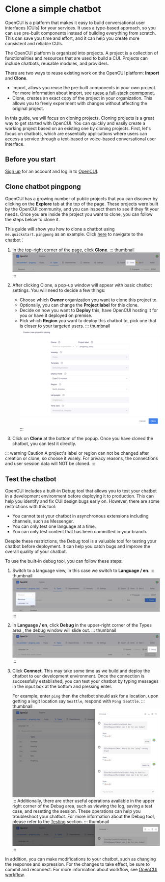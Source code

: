 # Clone a simple chatbot

OpenCUI is a platform that makes it easy to build conversational user interfaces (CUIs) for your services. It uses a type-based approach, so you can use pre-built components instead of building everything from scratch. This can save you time and effort, and it can help you create more consistent and reliable CUIs. 

The OpenCUI platform is organized into projects. A project is a collection of functionalities and resources that are used to build a CUI. Projects can include chatbots, reusable modules, and providers. 

There are two ways to reuse existing work on the OpenCUI platform: **Import** and **Clone**. 
- Import, allows you reuse the pre-built components in your own project. For more information about import, see [ruese a full-stack commponet](reuse-component.md).
- Clone, creates an exact copy of the project in your organization. This allows you to freely experiment with changes without affecting the original project.

In this guide, we will focus on cloning projects. Cloning projects is a great way to get started with OpenCUI. You can quickly and easily create a working project based on an existing one by cloning projects. First, let's focus on chatbots, which are essentially applications where users can access a service through a text-based or voice-based conversational user interface.

## Before you start

[Sign up](./signingup.md#sign-up) for an account and log in to [OpenCUI](https://build.opencui.io/login).

## Clone chatbot pingpong

OpenCUI has a growing number of public projects that you can discover by clicking on the **Explore** tab at the top of the page. These projects were built by the OpenCUI community, and you can inspect them to see if they fit your needs. Once you are inside the project you want to clone, you can follow the steps below to clone it.

This guide will show you how to clone a chatbot using `me.quickstart.pingpong` as an example. Click [here](https://build.opencui.io/org/me.quickstart/agent/pingpong/struct/intent?page=0&imported=false&search=) to navigate to the chatbot： 

1. In the top-right corner of the page, click **Clone**. 
    ::: thumbnail
    ![enter chatbot](/images/guide/start-with-clone/click_clone.png)
    :::

2. After clicking Clone, a pop-up window will appear with basic chatbot settings. You will need to decide a few things: 
   - Choose which **Owner** organization you want to clone this project to.
   - Optionally, you can change the **Project label** for this clone.
   - Decide on how you want to **Deploy** this, have OpenCUI hosting it for you or have it deployed on premise.
   - Pick which **Region** you want to deploy this chatbot to, pick one that is closer to your targeted users.
    ::: thumbnail
    ![enter chatbot](/images/guide/start-with-clone/clone.png)
    :::

3. Click on **Clone** at the bottom of the popup. Once you have cloned the chatbot, you can test it directly.

::: warning Caution
A project's label or region can not be changed after creation or clone, so choose it wisely. For privacy reasons, the connections and user session data will NOT be cloned.
:::

## Test the chatbot

OpenCUI includes a built-in Debug tool that allows you to test your chatbot in a development environment before deploying it to production. This can help you identify and fix CUI design bugs early on. However, there are some restrictions with this tool:
- You cannot test your chatbot in asynchronous extensions including channels, such as Messenger. 
- You can only test one language at a time.
- You can only test content that has been committed in your branch.

Despite these restrictions, the Debug tool is a valuable tool for testing your chatbot before deployment. It can help you catch bugs and improve the overall quality of your chatbot. 

To use the built-in debug tool, you can follow these steps:
1. Switch to a language view, in this case we switch to **Language / en**. 
   ::: thumbnail
   ![try it now](/images/guide/start-with-clone/switch_pingpong_en.png)
   :::
2. In **Language / en**, click **Debug** in the upper-right corner of the Types area , the debug window will slide out. 
   ::: thumbnail
   ![try it now](/images/guide/start-with-clone/tryitnow_icon.png)
   :::
3. Click **Connect**. This may take some time as we build and deploy the chatbot to our development environment. Once the connection is successfully established, you can test your chatbot by typing messages in the input box at the bottom and pressing enter. 
   
   For example, enter `ping` then the chatbot should ask for a location, upon getting a legit location say `Seattle`, respond with `Pong Seattle`. 
   ::: thumbnail
   ![pingpong test](/images/guide/start-with-clone/pingpong_test.png)
   :::
   Additionally, there are other useful operations available in the upper right corner of the Debug area, such as viewing the log, saving a test case, and resetting the session. These operations can help you troubleshoot your chatbot. For more information about the Debug tool, please refer to the [Testing](../reference/platform/testing.md) section.
   ::: thumbnail
   ![operation icon](/images/guide/start-with-clone/operation-icon.png)
   :::

In addition, you can make modifications to your chatbot, such as changing the response and expression. For the changes to take effect, be sure to commit and reconnect. For more information about workflow, see [OpenCUI workflow](opencui-flow.md).